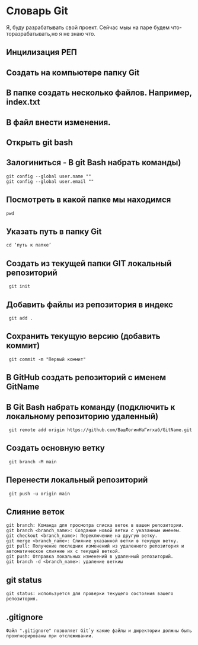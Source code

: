 # Словарь Git
Я, буду разрабатывать свой проект.
Сейчас мыы на паре будем что-торазрабатывать,но я не знаю что.
## Инцилизация РЕП
## Создать на компьютере папку Git
## В папке создать несколько файлов. Например, index.txt
## В файл внести изменения.
## Открыть git bash
## Залогиниться - В git Bash набрать команды)     
    git config --global user.name "" 
    git config --global user.email ""
## Посмотреть в какой папке мы находимся 
    pwd 
## Указать путь в папку Git 
    cd ‘путь к папке’ 
##  Создать из текущей папки GIT локальный репозиторий 
     git init 
## Добавить файлы из репозитория в индекс 
     git add . 
## Сохранить текущую версию (добавить коммит) 
     git commit -m "Первый коммит" 
##  В GitHub создать репозиторий с именем GitName
## В Git Bash набрать команду (подключить к локальному репозиторию удаленный) 
     git remote add origin https://github.com/ВашЛогинНаГитхаб/GitName.git 
## Создать основную ветку
     git branch -M main 
## Перенести локальный репозиторий
     git push -u origin main 
## Слияние веток
    git branch: Команда для просмотра списка веток в вашем репозитории.
    git branch <branch_name>: Создание новой ветки с указанным именем.
    git checkout <branch_name>: Переключение на другую ветку.
    git merge <branch_name>: Слияние указанной ветки в текущую ветку.
    git pull: Получение последних изменений из удаленного репозитория и автоматическое слияние их с текущей веткой.
    git push: Отправка локальных изменений в удаленный репозиторий.
    git branch -d <branch_name>: удаление веткиы
## git status
    git status: используется для проверки текущего состояния вашего репозитория.
## .gitignore
    Файл ".gitignore" позволяет Git`у какие файлы и директории должны быть проигнорированы при отслеживании.
